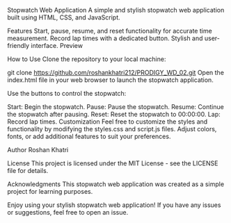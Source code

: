 Stopwatch Web Application
A simple and stylish stopwatch web application built using HTML, CSS, and JavaScript.

Features
Start, pause, resume, and reset functionality for accurate time measurement.
Record lap times with a dedicated button.
Stylish and user-friendly interface.
Preview

How to Use
Clone the repository to your local machine:

git clone https://github.com/roshankhatri212/PRODIGY_WD_02.git
Open the index.html file in your web browser to launch the stopwatch application.

Use the buttons to control the stopwatch:

Start: Begin the stopwatch.
Pause: Pause the stopwatch.
Resume: Continue the stopwatch after pausing.
Reset: Reset the stopwatch to 00:00:00.
Lap: Record lap times.
Customization
Feel free to customize the styles and functionality by modifying the styles.css and script.js files. Adjust colors, fonts, or add additional features to suit your preferences.

Author
Roshan Khatri

License
This project is licensed under the MIT License - see the LICENSE file for details.

Acknowledgments
This stopwatch web application was created as a simple project for learning purposes.

Enjoy using your stylish stopwatch web application! If you have any issues or suggestions, feel free to open an issue.
